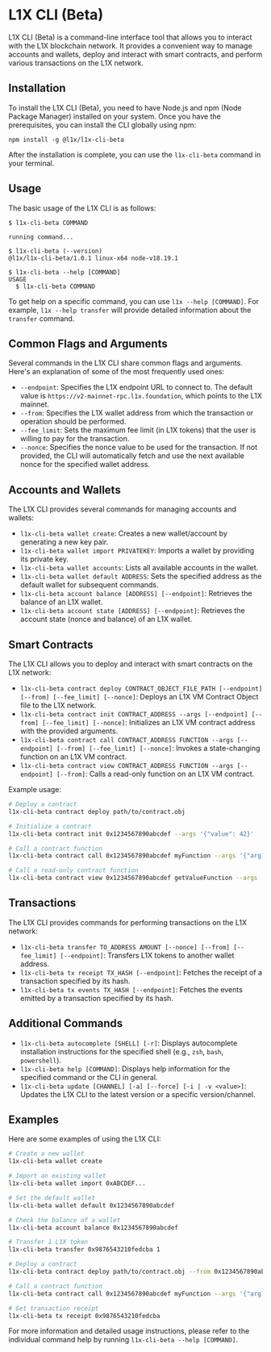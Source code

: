 # L1X CLI (Beta)

L1X CLI (Beta) is a command-line interface tool that allows you to interact with the L1X blockchain network. It provides a convenient way to manage accounts and wallets, deploy and interact with smart contracts, and perform various transactions on the L1X network.

## Installation

To install the L1X CLI (Beta), you need to have Node.js and npm (Node Package Manager) installed on your system. Once you have the prerequisites, you can install the CLI globally using npm:

```
npm install -g @l1x/l1x-cli-beta
```

After the installation is complete, you can use the `l1x-cli-beta` command in your terminal.

## Usage

The basic usage of the L1X CLI is as follows:

```
$ l1x-cli-beta COMMAND

running command...

$ l1x-cli-beta (--version)
@l1x/l1x-cli-beta/1.0.1 linux-x64 node-v18.19.1

$ l1x-cli-beta --help [COMMAND]
USAGE
  $ l1x-cli-beta COMMAND
```

To get help on a specific command, you can use `l1x --help [COMMAND]`. For example, `l1x --help transfer` will provide detailed information about the `transfer` command.

## Common Flags and Arguments

Several commands in the L1X CLI share common flags and arguments. Here's an explanation of some of the most frequently used ones:

- `--endpoint`: Specifies the L1X endpoint URL to connect to. The default value is `https://v2-mainnet-rpc.l1x.foundation`, which points to the L1X mainnet.
- `--from`: Specifies the L1X wallet address from which the transaction or operation should be performed.
- `--fee_limit`: Sets the maximum fee limit (in L1X tokens) that the user is willing to pay for the transaction.
- `--nonce`: Specifies the nonce value to be used for the transaction. If not provided, the CLI will automatically fetch and use the next available nonce for the specified wallet address.

## Accounts and Wallets

The L1X CLI provides several commands for managing accounts and wallets:

- `l1x-cli-beta wallet create`: Creates a new wallet/account by generating a new key pair.
- `l1x-cli-beta wallet import PRIVATEKEY`: Imports a wallet by providing its private key.
- `l1x-cli-beta wallet accounts`: Lists all available accounts in the wallet.
- `l1x-cli-beta wallet default ADDRESS`: Sets the specified address as the default wallet for subsequent commands.
- `l1x-cli-beta account balance [ADDRESS] [--endpoint]`: Retrieves the balance of an L1X wallet.
- `l1x-cli-beta account state [ADDRESS] [--endpoint]`: Retrieves the account state (nonce and balance) of an L1X wallet.

## Smart Contracts

The L1X CLI allows you to deploy and interact with smart contracts on the L1X network:

- `l1x-cli-beta contract deploy CONTRACT_OBJECT_FILE_PATH [--endpoint] [--from] [--fee_limit] [--nonce]`: Deploys an L1X VM Contract Object file to the L1X network.
- `l1x-cli-beta contract init CONTRACT_ADDRESS --args [--endpoint] [--from] [--fee_limit] [--nonce]`: Initializes an L1X VM contract address with the provided arguments.
- `l1x-cli-beta contract call CONTRACT_ADDRESS FUNCTION --args [--endpoint] [--from] [--fee_limit] [--nonce]`: Invokes a state-changing function on an L1X VM contract.
- `l1x-cli-beta contract view CONTRACT_ADDRESS FUNCTION --args [--endpoint] [--from]`: Calls a read-only function on an L1X VM contract.

Example usage:

```bash
# Deploy a contract
l1x-cli-beta contract deploy path/to/contract.obj

# Initialize a contract
l1x-cli-beta contract init 0x1234567890abcdef --args '{"value": 42}'

# Call a contract function
l1x-cli-beta contract call 0x1234567890abcdef myFunction --args '{"arg1": "value1", "arg2": 123}'

# Call a read-only contract function
l1x-cli-beta contract view 0x1234567890abcdef getValueFunction --args '{}'
```

## Transactions

The L1X CLI provides commands for performing transactions on the L1X network:

- `l1x-cli-beta transfer TO_ADDRESS AMOUNT [--nonce] [--from] [--fee_limit] [--endpoint]`: Transfers L1X tokens to another wallet address.
- `l1x-cli-beta tx receipt TX_HASH [--endpoint]`: Fetches the receipt of a transaction specified by its hash.
- `l1x-cli-beta tx events TX_HASH [--endpoint]`: Fetches the events emitted by a transaction specified by its hash.

## Additional Commands

- `l1x-cli-beta autocomplete [SHELL] [-r]`: Displays autocomplete installation instructions for the specified shell (e.g., `zsh`, `bash`, `powershell`).
- `l1x-cli-beta help [COMMAND]`: Displays help information for the specified command or the CLI in general.
- `l1x-cli-beta update [CHANNEL] [-a] [--force] [-i | -v <value>]`: Updates the L1X CLI to the latest version or a specific version/channel.

## Examples

Here are some examples of using the L1X CLI:

```bash
# Create a new wallet
l1x-cli-beta wallet create

# Import an existing wallet
l1x-cli-beta wallet import 0xABCDEF...

# Set the default wallet
l1x-cli-beta wallet default 0x1234567890abcdef

# Check the balance of a wallet
l1x-cli-beta account balance 0x1234567890abcdef

# Transfer 1 L1X token
l1x-cli-beta transfer 0x9876543210fedcba 1

# Deploy a contract
l1x-cli-beta contract deploy path/to/contract.obj --from 0x1234567890abcdef

# Call a contract function
l1x-cli-beta contract call 0x1234567890abcdef myFunction --args '{"arg1": "value1", "arg2": 123}' --from 0x1234567890abcdef

# Get transaction receipt
l1x-cli-beta tx receipt 0x9876543210fedcba
```

For more information and detailed usage instructions, please refer to the individual command help by running `l1x-cli-beta --help [COMMAND]`.
